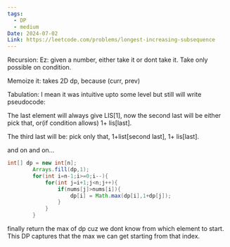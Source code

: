 ```yaml
---
tags:
  - DP
  - medium
Date: 2024-07-02
Link: https://leetcode.com/problems/longest-increasing-subsequence
---
```

Recursion: Ez: given a number, either take it or dont take it. Take only possible on condition.

Memoize it: takes 2D dp, because (curr, prev)

  

Tabulation: I mean it was intuitive upto some level but still will write pseudocode:

The last element will always give LIS[1], now the second last will be either pick that, or(if condition allows) 1+ lis[last].

The third last will be: pick only that, 1+list[second last], 1+ lis[last].

and on and on…

```Java
int[] dp = new int[n];
        Arrays.fill(dp,1);
        for(int i=n-1;i>=0;i--){
            for(int j=i+1;j<n;j++){
                if(nums[j]>nums[i]){
                    dp[i] = Math.max(dp[i],1+dp[j]);
                }
            }
        }
```

finally return the max of dp cuz we dont know from which element to start. This DP captures that the max we can get starting from that index.